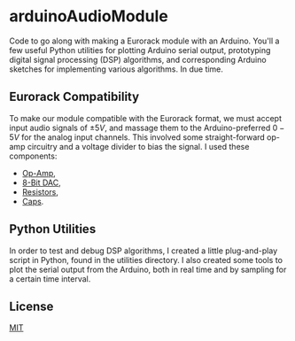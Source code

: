 # arduinoAudioModule

Code to go along with making a Eurorack module with an Arduino.
You'll a few useful Python utilities for plotting Arduino serial output,
prototyping digital signal processing (DSP) algorithms, and corresponding
Arduino sketches for implementing various algorithms. In due time.

## Eurorack Compatibility

To make our module compatible with the Eurorack format, we must accept input
audio signals of $\pm 5V$, and massage them to the Arduino-preferred $0-5V$ for
the analog input channels. This involved some straight-forward op-amp circuitry and
a voltage divider to bias the signal. I used these components:
* [Op-Amp](https://www.digikey.com/product-detail/en/texas-instruments/TL074BCN/296-7197-5-ND/378416),
* [8-Bit DAC](https://www.digikey.com/product-detail/en/analog-devices-inc/AD7524JNZ/AD7524JNZ-ND/819882),
* [Resistors](https://www.digikey.com/product-detail/en/stackpole-electronics-inc/RNF14FTD10K0/RNF14FTD10K0CT-ND/1975090),
* [Caps](https://www.digikey.ie/product-detail/en/tdk-corporation/FK18X5R1C225K/445-8407-ND/2815337).

## Python Utilities

In order to test and debug DSP algorithms, I created a little plug-and-play
script in Python, found in the utilities directory. I also created some tools to
plot the serial output from the Arduino, both in real time and by sampling for
a certain time interval.

## License
[MIT](https://choosealicense.com/licenses/mit/)

